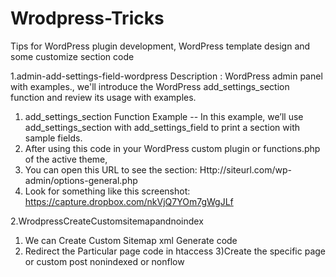 # Wrodpress-Tricks
Tips for WordPress plugin development, WordPress template design  and some customize section code

1.admin-add-settings-field-wordpress 
Description : WordPress admin panel with examples., we'll introduce the WordPress add_settings_section function and review its usage with examples.
1) add_settings_section Function Example   -- In this example, we’ll use add_settings_section with add_settings_field to print a section with sample fields.  
2) After using this code in your WordPress custom plugin or functions.php of the active theme, 
3) You can open this URL to see the section: Http://siteurl.com/wp-admin/options-general.php
4) Look for something like this screenshot: https://capture.dropbox.com/nkVjQ7YOm7gWgJLf

2.WrodpressCreateCustomsitemapandnoindex
1) We can  Create Custom Sitemap xml Generate code
2)  Redirect the Particular page code in htaccess
3)Create the specific page or custom post nonindexed or nonflow


